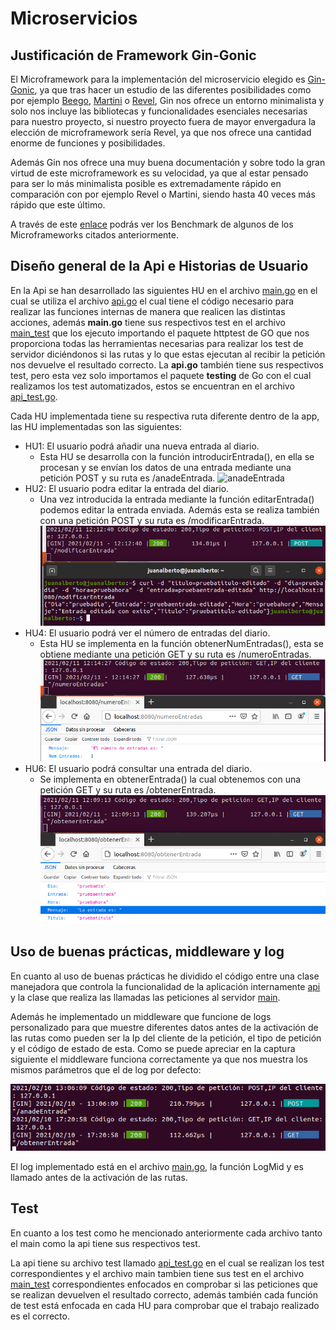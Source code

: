 # Microservicios

## Justificación de Framework Gin-Gonic

El Microframework para la implementación del microservicio elegido es [Gin-Gonic](https://github.com/gin-gonic/gin), ya que tras hacer un estudio de las diferentes posibilidades como por ejemplo [Beego](https://beego.me/), [Martini](https://github.com/go-martini/martini) o [Revel](https://revel.github.io/), Gin nos ofrece un entorno minimalista y solo nos incluye las bibliotecas y funcionalidades esenciales necesarias para nuestro proyecto, si nuestro proyecto fuera de mayor envergadura la elección de microframework sería Revel, ya que nos ofrece una cantidad enorme de funciones y posibilidades. 

Además Gin nos ofrece una muy buena documentación y sobre todo la gran virtud de este microframework es su velocidad, ya que al estar pensado para ser lo más minimalista posible es extremadamente rápido en comparación con por ejemplo Revel o Martini, siendo hasta 40 veces más rápido que este último. 

A través de este [enlace](https://github.com/gin-gonic/gin#benchmarks) podrás ver los Benchmark de algunos de los Microframeworks citados anteriormente.


## Diseño general de la Api e Historias de Usuario

En la Api se han desarrollado las siguientes HU en el archivo [main.go](https://github.com/juanalberto58/AppIV/blob/master/src/main.go) en el cual se utiliza el archivo [api.go](https://github.com/juanalberto58/AppIV/blob/master/src/m/api.go) el cual tiene el código necesario para realizar las funciones internas de manera que realicen las distintas acciones, además **main.go** tiene sus respectivos test en el archivo [main_test](https://github.com/juanalberto58/AppIV/blob/master/src/main_test.go) que los ejecuto importando el paquete httptest de GO que nos proporciona todas las herramientas necesarias para realizar los test de servidor diciéndonos si las rutas y lo que estas ejecutan al recibir la petición nos devuelve el resultado correcto. La **api.go** también tiene sus respectivos test, pero esta vez solo importamos el paquete **testing** de Go con el cual realizamos los test automatizados, estos se encuentran en el archivo [api_test.go](https://github.com/juanalberto58/AppIV/blob/master/src/m/api_test.go).

Cada HU implementada tiene su respectiva ruta diferente dentro de la app, las HU implementadas son las siguientes:

- HU1: El usuario podrá añadir una nueva entrada al diario.
	- Esta HU se desarrolla con la función introducirEntrada(), en ella se procesan y se envían los datos de una entrada mediante una petición POST y su ruta es /anadeEntrada.
	![anadeEntrada](../image/anadeEntrada.png)
- HU2: El usuario podra editar la entrada del diario.
	- Una vez introducida la entrada mediante la función editarEntrada() podemos editar la entrada enviada. Además esta se realiza también con una petición POST y su ruta es /modificarEntrada.
	![modificarEntrada](../image/modificarEntrada.png)
- HU4: El usuario podrá ver el número de entradas del diario.
	- Esta HU se implementa en la función obtenerNumEntradas(), esta se obtiene mediante una petición GET y su ruta es /numeroEntradas.
	![obtenerNumEntrada](../image/obtenerNumEntradas.png)
- HU6: El usuario podrá consultar una entrada del diario.
	- Se implementa en obtenerEntrada() la cual obtenemos con una petición GET y su ruta es /obtenerEntrada.
	![obtenerEntrada](../image/obtenerEntrada.png)


## Uso de buenas prácticas, middleware y log

En cuanto al uso de buenas prácticas he dividido el código entre una clase manejadora que controla la funcionalidad de la aplicación internamente [api](https://github.com/juanalberto58/AppIV/blob/master/src/m/api.go) y la clase que realiza las llamadas las peticiones al servidor [main](https://github.com/juanalberto58/AppIV/blob/master/src/main.go).

Además he implementado un middleware que funcione de logs personalizado para que muestre diferentes datos antes de la activación de las rutas como pueden ser la Ip del cliente de la petición, el tipo de petición y el código de estado de esta. Como se puede apreciar en la captura siguiente el middleware funciona correctamente ya que nos muestra los mismos parámetros que el de log por defecto:

![logmiddl](../image/logMiddle.png)

El log implementado está en el archivo [main.go](https://github.com/juanalberto58/AppIV/blob/master/src/main.go), la función LogMid y es llamado antes de la activación de las rutas.


## Test

En cuanto a los test como he mencionado anteriormente cada archivo tanto el main como la api tiene sus respectivos test.

La api tiene su archivo test llamado [api_test.go](https://github.com/juanalberto58/AppIV/blob/master/src/m/api_test.go) en el cual se realizan los test correspondientes y el archivo main tambien tiene sus test en el archivo [main_test](https://github.com/juanalberto58/AppIV/blob/master/src/main_test.go) correspondientes enfocados en comprobar si las peticiones que se realizan devuelven el resultado correcto, además también cada función de test está enfocada en cada HU para comprobar que el trabajo realizado es el correcto.






